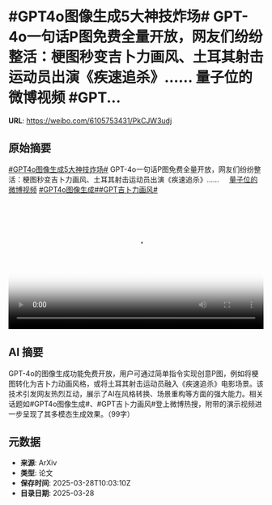 # #GPT4o图像生成5大神技炸场# GPT-4o一句话P图免费全量开放，网友们纷纷整活：梗图秒变吉卜力画风、土耳其射击运动员出演《疾速追杀》…… 量子位的微博视频 #GPT...

**URL**: https://weibo.com/6105753431/PkCJW3udj

## 原始摘要

<a href="https://m.weibo.cn/search?containerid=231522type%3D1%26t%3D10%26q%3D%23GPT4o%E5%9B%BE%E5%83%8F%E7%94%9F%E6%88%905%E5%A4%A7%E7%A5%9E%E6%8A%80%E7%82%B8%E5%9C%BA%23&amp;extparam=%23GPT4o%E5%9B%BE%E5%83%8F%E7%94%9F%E6%88%905%E5%A4%A7%E7%A5%9E%E6%8A%80%E7%82%B8%E5%9C%BA%23" data-hide=""><span class="surl-text">#GPT4o图像生成5大神技炸场#</span></a> GPT-4o一句话P图免费全量开放，网友们纷纷整活：梗图秒变吉卜力画风、土耳其射击运动员出演《疾速追杀》…… <a href="https://video.weibo.com/show?fid=1034:5149153873821705" data-hide=""><span class="url-icon"><img style="width: 1rem;height: 1rem" src="https://h5.sinaimg.cn/upload/2015/09/25/3/timeline_card_small_video_default.png" referrerpolicy="no-referrer"></span><span class="surl-text">量子位的微博视频</span></a> <a href="https://m.weibo.cn/search?containerid=231522type%3D1%26t%3D10%26q%3D%23GPT4o%E5%9B%BE%E5%83%8F%E7%94%9F%E6%88%90%23&amp;extparam=%23GPT4o%E5%9B%BE%E5%83%8F%E7%94%9F%E6%88%90%23" data-hide=""><span class="surl-text">#GPT4o图像生成#</span></a><a href="https://m.weibo.cn/search?containerid=231522type%3D1%26t%3D10%26q%3D%23GPT%E5%90%89%E5%8D%9C%E5%8A%9B%E7%94%BB%E9%A3%8E%23&amp;extparam=%23GPT%E5%90%89%E5%8D%9C%E5%8A%9B%E7%94%BB%E9%A3%8E%23" data-hide=""><span class="surl-text">#GPT吉卜力画风#</span></a> <br clear="both"><div style="clear: both"></div><video controls="controls" poster="https://tvax4.sinaimg.cn/orj480/006Fd7o3ly1hzwl9mf3krj30u01hc0xy.jpg" style="width: 100%"><source src="https://f.video.weibocdn.com/o0/OOxQLFSElx08n1EWeGAw01041200bGI50E010.mp4?label=mp4_720p&amp;template=720x1280.24.0&amp;ori=0&amp;ps=1CwnkDw1GXwCQx&amp;Expires=1743159734&amp;ssig=sn4yxGaZju&amp;KID=unistore,video"><source src="https://f.video.weibocdn.com/o0/0VppG4N9lx08n1EWcUEM010412006ErE0E010.mp4?label=mp4_hd&amp;template=540x960.24.0&amp;ori=0&amp;ps=1CwnkDw1GXwCQx&amp;Expires=1743159734&amp;ssig=ln0jjaDykt&amp;KID=unistore,video"><source src="https://f.video.weibocdn.com/o0/VHCwTmB5lx08n1EVRpbi010412003EIj0E010.mp4?label=mp4_ld&amp;template=360x640.24.0&amp;ori=0&amp;ps=1CwnkDw1GXwCQx&amp;Expires=1743159734&amp;ssig=uO1krMHLXD&amp;KID=unistore,video"><p>视频无法显示，请前往<a href="https://video.weibo.com/show?fid=1034%3A5149153873821705" target="_blank" rel="noopener noreferrer">微博视频</a>观看。</p></video>

## AI 摘要

GPT-4o的图像生成功能免费开放，用户可通过简单指令实现创意P图，例如将梗图转化为吉卜力动画风格，或将土耳其射击运动员融入《疾速追杀》电影场景。该技术引发网友热烈互动，展示了AI在风格转换、场景重构等方面的强大能力。相关话题如#GPT4o图像生成#、#GPT吉卜力画风#登上微博热搜，附带的演示视频进一步呈现了其多模态生成效果。（99字）

## 元数据

- **来源**: ArXiv
- **类型**: 论文
- **保存时间**: 2025-03-28T10:03:10Z
- **目录日期**: 2025-03-28
